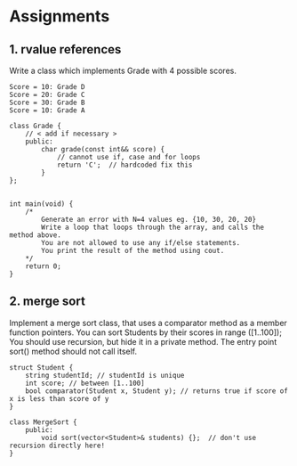 # Assignments

## 1. rvalue references
Write a class which implements Grade with 4 possible scores.

```
Score = 10: Grade D
Score = 20: Grade C
Score = 30: Grade B
Score = 10: Grade A
```

```
class Grade {
    // < add if necessary >
    public:
        char grade(const int&& score) {
            // cannot use if, case and for loops
            return 'C';  // hardcoded fix this
        }
};


int main(void) {
    /*
        Generate an error with N=4 values eg. {10, 30, 20, 20}
        Write a loop that loops through the array, and calls the method above.
        You are not allowed to use any if/else statements.
        You print the result of the method using cout.
    */
    return 0;
}
```

## 2. merge sort
Implement a merge sort class, that uses a comparator method as a member function pointers.
You can sort Students by their scores in range ([1..100]);
You should use recursion, but hide it in a private method. The entry point sort() method should
not call itself.

```
struct Student {
    string studentId; // studentId is unique
    int score; // between [1..100]
    bool comparator(Student x, Student y); // returns true if score of x is less than score of y
}

class MergeSort {
    public:
        void sort(vector<Student>& students) {};  // don't use recursion directly here!
}
```
